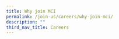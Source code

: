```yaml
---
title: Why join MCI
permalink: /join-us/careers/why-join-mci/
description: ""
third_nav_title: Careers
---
```

